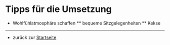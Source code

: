 Tipps für die Umsetzung
=======================

* Wohlfühlatmosphäre schaffen
  ** bequeme Sitzgelegenheiten
  ** Kekse

---
* zurück zur [Startseite](README.md)
